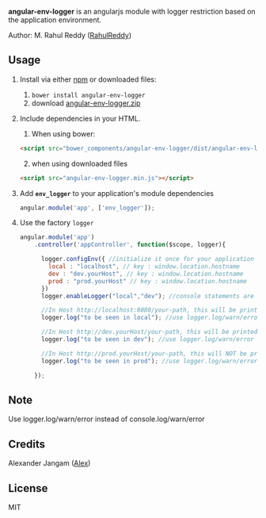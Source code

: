 **angular-env-logger** is an angularjs module with logger restriction based on the application environment.


Author: M. Rahul Reddy ([RahulReddy](https://github.com/mrahulreddy))

## Usage

1. Install via either [npm](https://www.npmjs.com/) or downloaded files:
    1. `bower install angular-env-logger`
    2. download [angular-env-logger.zip](https://github.com/mrahulreddy/angular-env-logger/zipball/master)
2. Include dependencies in your HTML.
    1. When using bower:
    ```html
    <script src="bower_components/angular-env-logger/dist/angular-env-logger.min.js"></script>
    ```
    2. when using downloaded files
    ```html
    <script src="angular-env-logger.min.js"></script>
    ```
3. Add **`env_logger`** to your application's module dependencies

    ```JavaScript
    angular.module('app', ['env_logger']);
    ```
4. Use the factory `logger`

    ```JavaScript
    angular.module('app')
        .controller('appController', function($scope, logger){

          logger.configEnv({ //initialize it once for your application
            local : "localhost", // key : window.location.hostname
            dev : "dev.yourHost", // key : window.location.hostname
            prod : "prod.yourHost" // key : window.location.hostname
          })
          logger.enableLogger("local","dev"); //console statements are enabled for given keys.

          //In Host http://localhost:8080/your-path, this will be printed
          logger.log("to be seen in local"); //use logger.log/warn/error instead of console.log/warn/error

          //In Host http://dev.yourHost/your-path, this will be printed
          logger.log("to be seen in dev"); //use logger.log/warn/error instead of console.log/warn/error

          //In Host http://prod.yourHost/your-path, this will NOT be printed
          logger.log("to be seen in prod"); //use logger.log/warn/error instead of console.log/warn/error

        });
    ```
## Note
Use logger.log/warn/error instead of console.log/warn/error

## Credits
Alexander Jangam ([Alex](https://github.com/AlexJangam))

## License
MIT
